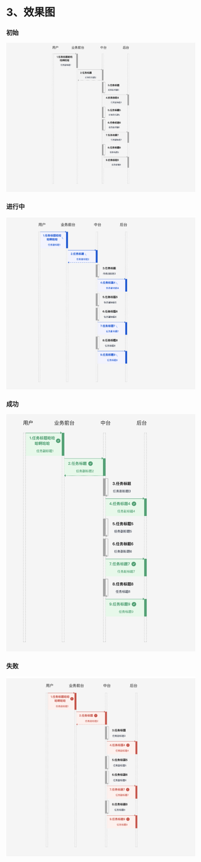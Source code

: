 # 3、效果图

### 初始

![效果图](https://github.com/lzyup/SequenceDiagram/blob/47d048a/pics/init.png?raw=true)

### 进行中

![效果图](https://github.com/lzyup/SequenceDiagram/blob/47d048a/pics/pending.png?raw=true)

### 成功

![效果图](https://github.com/lzyup/SequenceDiagram/blob/47d048a/pics/success.png?raw=true)

### 失败

![效果图](https://raw.githubusercontent.com/lzyup/SequenceDiagram/47d048aa9fe88fb5e55e945bedb5cb34dfaa1155/pics/error.png)
